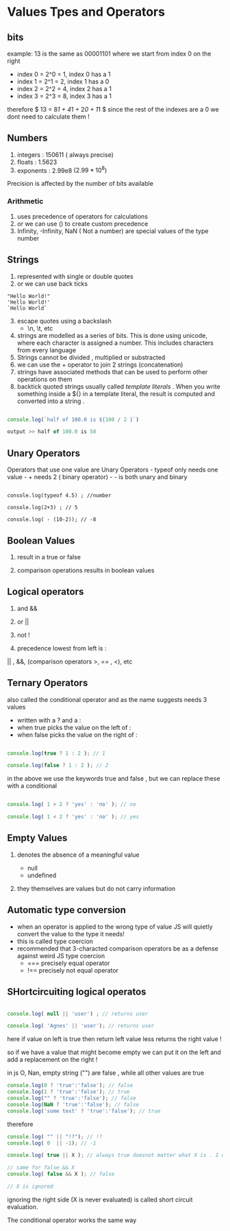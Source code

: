 # Values Tpes and Operators

## bits 

example: 
13 is the same as 00001101 where we start from index 0 on the right 

- index 0 = 2^0 = 1, index 0 has a 1
- index 1 = 2^1 = 2, index 1 has a 0
- index 2 = 2^2 = 4, index 2 has a 1
- index 3 = 2^3 = 8, index 3 has a 1 

therefore $ 13 = 8*1 + 4*1 + 2*0 + 1*1 $
since the rest of the indexes are a 0 we dont need to calculate them !

## Numbers 

1. integers : 150611 ( always precise)
2. floats : 1.5623      
3. exponents : 2.99e8 $(2.99*10^8)$

Precision is affected by the number of bits available

### Arithmetic

1. uses precedence of operators for calculations
2. or we can use () to create custom precedence 
3. Infinity, -Infinity, NaN ( Not a number) are special values of the type number 

## Strings

1. represented with single or double quotes 
2. or we can use back ticks 

```Js
"Hello World!"
'Hello World!'
`Hello World`
```
3. escape quotes using a backslash 
    - \n, \t, etc 
4. strings are modelled as a series of bits. 
This is done using unicode, where each character is assigned a number. 
This includes characters from every language
5. Strings cannot be divided , multiplied or substracted 
6. we can use the + operator to join 2 strings (concatenation)
7. strings have associated methods that can be used to perform other operations on them 
8. backtick quoted strings usually called *template literals* . 
When you write something inside a ${} in a template literal, the result is computed and converted into a string . 
 ```js 

 console.log(`half of 100.0 is ${100 / 2 }`)

 output >> half of 100.0 is 50

 ```

 ## Unary Operators 

 Operators that use one value are Unary Operators
    - typeof only needs one value
    - + needs 2 ( binary operator)
    - - is both unary and binary

```Js

console.log(typeof 4.5) ; //number

console.log(2+3) ; // 5

console.log( - (10-2)); // -8

```

## Boolean Values 

1. result in a true or false 

2. comparison operations results in boolean values 


## Logical operators 

1. and &&
2. or  ||
3. not !

4. precedence lowest from left is :

|| , &&, (comparison operators  >, == , <), etc 


## Ternary Operators 

also called the conditional operator and 
as the name suggests needs 3 values 
- written with a ? and a :
- when true picks the value on the left of :
- when false picks the value on the right of :

```js 

console.log(true ? 1 : 2 ); // 1

console.log(false ? 1 : 2 ); // 2

```

in the above we use the keywords true and false , but we can replace these with a conditional 

```js 

console.log( 1 > 2 ? 'yes' : 'no' ); // no

console.log( 1 < 2 ? 'yes' : 'no' ); // yes

```

## Empty Values 

1. denotes the absence of a meaningful value 
    - null 
    - undefined 

2. they themselves are values but do not carry information


## Automatic type conversion 

- when an operator is applied to the wrong type of value JS will quietly convert the value to the type it needs!
- this is called type coercion 
- recommended that 3-characted comparison operators be as a defense against weird JS type coercion 
    - === precisely equal operator
    - !== precisely not equal operator 

## SHortcircuiting logical operatos 

``` js 

console.log( null || 'user') ; // returns user 

console.log( 'Agnes' || 'user'); // returns user 

```

here if value on left is true then return left value less returns the right value !

so if we have a value that might become empty we can put it on the left and add a replacement on the right !

in js O, Nan, empty string ("") are false , while all other values are true 


```js
console.log(0 ? 'true':'false'); // false
console.log(1 ? 'true':'false'); // true
console.log("" ? 'true':'false'); // false
console.log(NaN ? 'true':'false'); // false
console.log('some text' ? 'true':'false'); // true

```

therefore 

```js
console.log( "" || "!?"); // !?
console.log( 0  || -1); // -1

console.log( true || X ); // always true doesnot matter what X is . I didnt even define it !

// same for false && X 
console.log( false && X ); // false

// X is ignored 
```

ignoring the right side (X is never evaluated) is called short circuit evaluation. 


The conditional operator works the same way 

